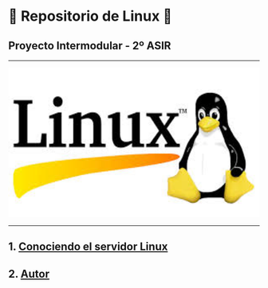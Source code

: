# 🐧 Repositorio de Linux 🐧

## Proyecto Intermodular - 2º ASIR

---

<p align="center"><img src="img/linux.jpeg" alt="razer" width="600" height="300"></p>

---

## 1. [Conociendo el servidor Linux](linux.md)

## 2. [Autor](autor.md)
